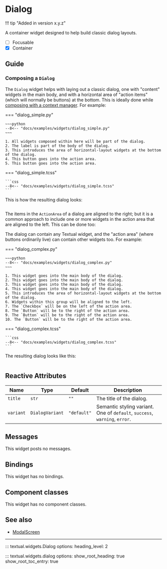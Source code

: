 # Dialog

!!! tip "Added in version x.y.z"

A container widget designed to help build classic dialog layouts.

- [ ] Focusable
- [X] Container

## Guide

### Composing a `Dialog`

The `Dialog` widget helps with laying out a classic dialog, one with
"content" widgets in the main body, and with a horizontal area of "action
items" (which will normally be buttons) at the bottom. This is ideally done
while [composing with a context
manager](../guide/layout/#composing-with-context-managers). For example:

=== "dialog_simple.py"

    ~~~python
    --8<-- "docs/examples/widgets/dialog_simple.py"
    ~~~

    1. All widgets composed within here will be part of the dialog.
    2. The label is part of the body of the dialog.
    3. This introduces the area of horizontal-layout widgets at the bottom of the dialog.
    4. This button goes into the action area.
    5. This button goes into the action area.

=== "dialog_simple.tcss"

    ```css
    --8<-- "docs/examples/widgets/dialog_simple.tcss"
    ```

This is how the resulting dialog looks:

```{.textual path="docs/examples/widgets/dialog_simple.py"}
```

The items in the `ActionArea` of a dialog are aligned to the right; but it
is a common approach to include one or more widgets in the action area that
are aligned to the left. This can be done too:

The dialog can contain any Textual widget, and the "action area" (where
buttons ordinarily live) can contain other widgets too. For example:

=== "dialog_complex.py"

    ~~~python
    --8<-- "docs/examples/widgets/dialog_complex.py"
    ~~~

    1. This widget goes into the main body of the dialog.
    2. This widget goes into the main body of the dialog.
    3. This widget goes into the main body of the dialog.
    4. This widget goes into the main body of the dialog.
    5. This introduces the area of horizontal-layout widgets at the bottom of the dialog.
    6. Widgets within this group will be aligned to the left.
    7. The `Checkbox` will be on the left of the action area.
    8. The `Button` will be to the right of the action area.
    9. The `Button` will be to the right of the action area.
    10. The `Button` will be to the right of the action area.

=== "dialog_complex.tcss"

    ```css
    --8<-- "docs/examples/widgets/dialog_complex.tcss"
    ```

The resulting dialog looks like this:

```{.textual path="docs/examples/widgets/dialog_complex.py"}
```

## Reactive Attributes

| Name      | Type            | Default     | Description                                                                |
|-----------|-----------------|-------------|----------------------------------------------------------------------------|
| `title`   | `str`           | `""`        | The title of the dialog.                                                   |
| `variant` | `DialogVariant` | `"default"` | Semantic styling variant. One of `default`, `success`, `warning`, `error`. |

## Messages

This widget posts no messages.

## Bindings

This widget has no bindings.

## Component classes

This widget has no component classes.


## See also

- [ModalScreen](../guide/screens.md#modal-screens)


---


::: textual.widgets.Dialog
    options:
      heading_level: 2

::: textual.widgets.dialog
    options:
      show_root_heading: true
      show_root_toc_entry: true
